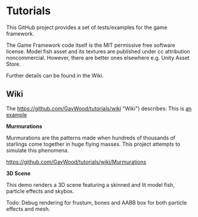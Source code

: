 # Tutorials

This GitHub project provides a set of tests/examples for the game framework.

The Game Framework code itself is the MIT permissive free software license.
Model fish asset and its textures are published under cc attribution noncommercial.
However, there are better ones elsewhere e.g. Unity Asset Store.

Further details can be found in the Wiki.

## Wiki
The https://github.com/GavWood/tutorials/wiki "Wiki") describes:
This is [an example](http://example.com/ "Title") 

**Murmurations**


Murmurations are the patterns made when hundreds of thousands of starlings come together in huge flying masses. This project attempts to simulate this phenomena.

https://github.com/GavWood/tutorials/wiki/Murmurations


**3D Scene**


This demo renders a 3D scene featuring a skinned and lit model fish, particle effects and skybox.

Todo: Debug rendering for frustum, bones and AABB box for both particle effects and mesh.
